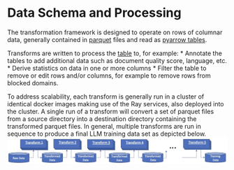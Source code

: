 # Data Schema and Processing
The transformation framework is designed to operate on rows of columnar data, generally contained
in [parquet](https://arrow.apache.org/docs/python/parquet.html) files 
and read as [pyarrow tables](https://arrow.apache.org/docs/python/index.html).

Transforms are written to process the [table](https://arrow.apache.org/docs/python/generated/pyarrow.Table.html)
to, for example:
    * Annotate the tables to add additional data such as document quality score, language, etc.
    * Derive statistics on data in one or more columns 
    * Filter the table to remove or edit rows and/or columns, for example to remove rows from blocked domains.

To address scalability, each transform is generally run in a cluster of identical docker images
making use of the Ray services, also deployed into the cluster.  A single run of a transform will convert a set
of parquet files from a source directory into a destination directory containing the transformed parquet files.
In general, multiple transforms are run in sequence to produce a final LLM training data set as depicted below.
![Data Transformation Flow](data-flow.jpg)



 
